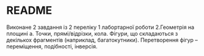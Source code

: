 # README
Виконане 2 завдання із 2 переліку 1 лабортарної роботи
2.Геометрія на площині 
а. Точки, прямі/відрізки, кола. Фігури, що складаються з декількох фрагментів (наприклад, багатокутники). Перетворення фігур – переміщення, подібності, інверсія.
